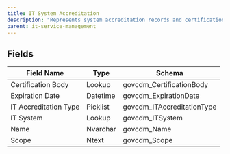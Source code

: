 ```yaml
---
title: IT System Accreditation
description: "Represents system accreditation records and certification details."
parent: it-service-management
---
```


## Fields

| Field Name | Type | Schema |
|------------|------|--------|
| Certification Body | Lookup | govcdm_CertificationBody |
| Expiration Date | Datetime | govcdm_ExpirationDate |
| IT Accreditation Type | Picklist | govcdm_ITAccreditationType |
| IT System | Lookup | govcdm_ITSystem |
| Name | Nvarchar | govcdm_Name |
| Scope | Ntext | govcdm_Scope |


